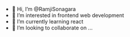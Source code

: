 - 👋 Hi, I’m @RamjiSonagara
- 👀 I’m interested in frontend web development
- 🌱 I’m currently learning react
- 💞️ I’m looking to collaborate on ...
 


<!---
RamjiSonagara/RamjiSonagara is a ✨ special ✨ repository because its `README.md` (this file) appears on your GitHub profile.
You can click the Preview link to take a look at your changes.
--->
